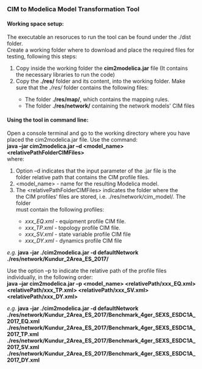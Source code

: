<h3> CIM to Modelica Model Transformation Tool</h3>
<p>
<h4> Working space setup: </h4>
The executable an resoruces to run the tool can be found under the ./dist folder. <br>
Create a working folder where to download and place the required files for <br>
testing, following this steps:
<ol>
<li>Copy inside the working folder the <b>cim2modelica.jar</b> file (It contains <br>
the necessary libraries to run the code)</li>
<li>Copy the <b>./res/</b> folder and its content, into the working folder. Make <br>
sure that the <i>./res/</i> folder contains the following files:</li>
<ul>
<li>The folder <b>./res/map/</b>, which contains the mapping rules.</li>
<li>The folder <b>./res/network/</b> containing the network models' CIM files </li>
</ul>
</ol>
</p>
<p>
<h4>Using the tool in command line:</h4>
Open a console terminal and go to the working directory where you have <br>
placed the cim2modelica.jar file. Use the command: <br>
<b>java –jar cim2modelica.jar –d &lt;model_name&gt; &lt;relativePathFolderCIMFiles&gt;</b><br>
where:
<ol>
<li>Option –d indicates that the input parameter of the .jar file is the <br>
folder relative path that contains the CIM profile files.</li>
<li>&lt;model_name&gt; - name for the resulting Modelica model.</li>
<li>The &lt;relativePathFolderCIMFiles&gt; indicates the folder where the <br>
the CIM profiles’ files are stored, i.e. ./res/network/cim_model/. The folder <br>
must contain the following profiles:</li>
<ul>
	<li><i>xxx_EQ.xml</i> - equipment profile CIM file.</li>
	<li><i>xxx_TP.xml</i> - topology profile CIM file.</li>
	<li><i>xxx_SV.xml</i> - state variable profile CIM file</li>
	<li><i>xxx_DY.xml</i> - dynamics profile CIM file</li>
</ul>
</ol>
<p><i>e.g.</i> <b>java -jar ./cim2modelica.jar -d defaultNetwork ./res/network/Kundur_2Area_ES_2017/</b></p>
</p>
<p>
Use the option –p to indicate the relative path of the profile files <br>
individually, in the following order: <br>
<b>java –jar cim2modelica.jar –p &lt;model_name&gt; &lt;relativePath/xxx_EQ.xml&gt; <br>
&lt;relativePath/xxx_TP.xml&gt; &lt;relativePath/xxx_SV.xml&gt; &lt;relativePath/xxx_DY.xml&gt;</b>
<p><i>e.g.</i> <b>java -jar ./cim2modelica.jar -d defaultNetwork ./res/network/Kundur_2Area_ES_2017/Benchmark_4ger_SEXS_ESDC1A_2017_EQ.xml ./res/network/Kundur_2Area_ES_2017/Benchmark_4ger_SEXS_ESDC1A_2017_TP.xml ./res/network/Kundur_2Area_ES_2017/Benchmark_4ger_SEXS_ESDC1A_2017_SV.xml ./res/network/Kundur_2Area_ES_2017/Benchmark_4ger_SEXS_ESDC1A_2017_DY.xml</b></p>
</p>
